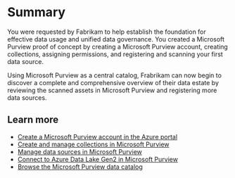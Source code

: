 # Summary

You were requested by Fabrikam to help establish the foundation for effective data usage and unified data governance. You created a Microsoft Purview proof of concept by creating a Microsoft Purview account, creating collections, assigning permissions, and registering and scanning your first data source.

Using Microsoft Purview as a central catalog, Frabrikam can now begin to discover a complete and comprehensive overview of their data estate by reviewing the scanned assets in Microsoft Purview and registering more data sources.

## Learn more

- [Create a Microsoft Purview account in the Azure portal](/azure/purview/create-catalog-portal)
- [Create and manage collections in Microsoft Purview](/azure/purview/how-to-create-and-manage-collections)
- [Manage data sources in Microsoft Purview](/azure/purview/manage-data-sources)
- [Connect to Azure Data Lake Gen2 in Microsoft Purview](/azure/purview/register-scan-adls-gen2)
- [Browse the Microsoft Purview data catalog](/azure/purview/how-to-browse-catalog)